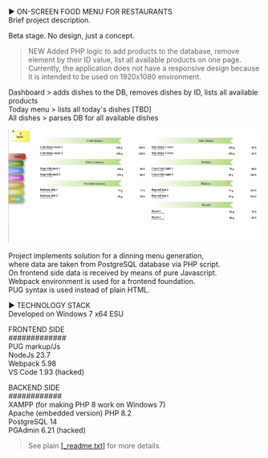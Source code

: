  ► ON-SCREEN FOOD MENU FOR RESTAURANTS  
 Brief project description.  

Beta stage. No design, just a concept.  

> NEW Added PHP logic to add products to the database, remove element by their ID value, list all available products on one page.  
Currently, the application does not have a responsive design because it is intended to be used on 1920x1080 environment.  

Dashboard > adds dishes to the DB, removes dishes by ID, lists all available products  
Today menu > lists all today's dishes [TBD]  
All dishes > parses DB for all available dishes  
 
![Food menu](src/assets/food-menu.png)

Project implements solution for a dinning menu generation,   
where data are taken from PostgreSQL database via PHP script.  
On frontend side data is received by means of pure Javascript.  
Webpack environment is used for a frontend foundation.  
PUG syntax is used instead of plain HTML.  
   
► TECHNOLOGY STACK  
Developed on Windows 7 x64 ESU  

FRONTEND SIDE  
#############  
PUG markup/Js  
NodeJs 23.7  
Webpack 5.98  
VS Code 1.93 (hacked)  

BACKEND SIDE  
############  
XAMPP (for making PHP 8 work on Windows 7)  
Apache (embedded version)
PHP 8.2  
PostgreSQL 14  
PGAdmin 6.21 (hacked)  

> See plain [[_readme.txt]](_readme.txt) for more details.
